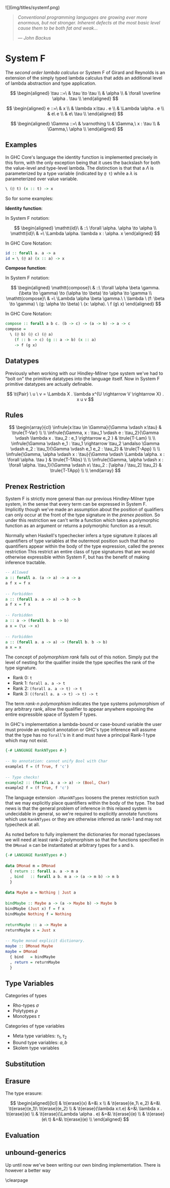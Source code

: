 <div class="pagetitle">
![](img/titles/systemf.png)
</div>

<p class="halfbreak">
</p>

> *Conventional programming languages are growing ever more enormous, but not
> stronger. Inherent defects at the most basic level cause them to be both fat
> and weak...*
> 
> <cite>— John Backus</cite>

<p class="halfbreak">
</p>

System F
========

The *second order lambda calculus* or System F of Girard and Reynolds is an
extension of the simply typed lambda calculus that adds an additional level of
lambda abstraction and type application.

$$
\begin{aligned}
\tau ::=\ & \tau \to \tau \\
          & \alpha \\
          & \forall \overline \alpha . \tau  \\
\end{aligned}
$$

$$
\begin{aligned}
e ::=\ & x \\
       & \lambda x:\tau . e \\
       & \Lambda \alpha . e \\
       & e\ e \\
       & e\ \tau \\
\end{aligned}
$$

$$
\begin{aligned}
\Gamma ::=\ & \varnothing \\
            & \Gamma,\  x : \tau  \\
            & \Gamma,\  \alpha  \\
\end{aligned}
$$

Examples
--------

In GHC Core's language the identity function is implemented precisely in this
form, with the only exception being that it uses the backslash for both the
value-level and type-level lambda. The distinction is that that a $\Lambda$ is
parameterized by a type variable (indicated by ``@ t``) while a $\lambda$ is
parameterized over value variable.

```haskell
\ (@ t) (x :: t) -> x
```

So for some examples:

**Identity function**:

In System F notation:

$$
\begin{aligned}
\mathtt{id}\ & ::\ \forall \alpha. \alpha \to \alpha \\
\mathtt{id}\ & =\ \Lambda \alpha. \lambda x : \alpha. x
\end{aligned}
$$

In GHC Core Notation:

```haskell
id :: forall a. a -> a
id = \ (@ a) (x :: a) -> x
```

**Compose function**:

In System F notation:

$$
\begin{aligned}
\mathtt{compose}\ & ::\ \forall \alpha \beta \gamma. (\beta \to \gamma) \to (\alpha \to \beta) \to \alpha \to \gamma \\
\mathtt{compose}\ & =\ 
  \Lambda \alpha \beta \gamma.\
  \ \lambda \ (f: \beta \to \gamma)
          \ (g: \alpha \to \beta)
          \ (x: \alpha).
          \ f (g\ x)
\end{aligned}
$$

In GHC Core Notation:

```haskell
compose :: forall a b c. (b -> c) -> (a -> b) -> a -> c
compose = 
  \ (@ b) (@ c) (@ a)
    (f :: b -> c) (g :: a -> b) (x :: a)
    -> f (g x)
```

Datatypes
---------

Previously when working with our Hindley-Milner type system we've had to "bolt
on" the primitive datatypes into the language itself. Now in System F primitive
datatypes are actually definable.

$$ \t{Pair} \ u \ v = \Lambda X . \lambda x^{U \rightarrow V \rightarrow X} . x u v $$

Rules
-----

$$
\begin{array}{cl}
 \infrule{x:\tau \in \Gamma}{\Gamma \vdash x:\tau} & \trule{T-Var} \\ \\
 \infrule{\Gamma, x : \tau_1 \vdash e : \tau_2}{\Gamma \vdash \lambda x . \tau_2 : e_1 \rightarrow e_2 } & \trule{T-Lam} \\ \\
 \infrule{\Gamma \vdash e_1 : \tau_1 \rightarrow \tau_2 \andalso \Gamma \vdash e_2 : \tau_1}{\Gamma \vdash e_1 e_2 : \tau_2} & \trule{T-App} \\ \\
 \infrule{\Gamma, \alpha \vdash x : \tau}{\Gamma \vdash \Lambda \alpha. x : \forall \alpha. \tau } & \trule{T-TAbs} \\ \\
 \infrule{\Gamma, \alpha \vdash x : \forall \alpha. \tau_1}{\Gamma \vdash x\ \tau_2 : [\alpha / \tau_2] \tau_2} & \trule{T-TApp} \\ \\
\end{array}
$$


Prenex Restriction
------------------

System F is strictly more general than our previous Hindley-Milner type system,
in the sense that every term can be expressed in System F. Implicitly though
we've made an assumption about the position of qualifiers can only occur at the
front of the type signature in the *prenex position*.  So under this restriction
we can't write a function which takes a polymorphic function as an argument or
returns a polymorphic function as a result. 

Normally when Haskell's typechecker infers a type signature it places all
quantifiers of type variables at the outermost position such that that no
quantifiers appear within the body of the type expression, called the prenex
restriction This restrict an entire class of type signatures that are would
otherwise expressible within System F, but has the benefit of making inference
tractable.

```haskell
-- Allowed
a :: forall a. (a -> a) -> a -> a
a f x = f x

-- Forbidden
a :: (forall a. a -> a) -> b -> b
a f x = f x

-- Forbidden
a :: a -> (forall b. b -> b)
a x = (\x -> x)

-- Forbidden
a :: (forall a. a -> a) -> (forall b. b -> b)
a x = x
```

The concept of *polymorphism rank* falls out of this notion. Simply put the
level of nesting for the qualifier inside the type specifies the rank of the
type signature.

* Rank 0: ``t``
* Rank 1: ``forall a. a -> t``
* Rank 2: ``(forall a. a -> t) -> t``
* Rank 3: ``((forall a. a -> t) -> t) -> t``

The term *rank-n polymorphism* indicates the type systems polymorphism of any
arbitrary rank, allow the qualifier to appear anywhere exposing the entire
expressible space of System F types.

In GHC's implementation a lambda-bound or case-bound variable the user must
provide an explicit annotation or GHC's type inference will assume that the type
has no ``forall``'s in it and must have a principal Rank-1 type which may not
exist.

```haskell
{-# LANGUAGE RankNTypes #-}

-- No annotation: cannot unify Bool with Char
example1 f = (f True, f 'c')

-- Type checks!
example2 :: (forall a. a -> a) -> (Bool, Char)
example2 f = (f True, f 'c')
```

The language extension ``-XRankNTypes`` loosens the prenex restriction such that
we may explicitly place quantifiers within the body of the type. The bad news is
that the general problem of inference in this relaxed system is undecidable in
general, so we're required to explicitly annotate functions which use
``RankNTypes`` or they are otherwise inferred as rank-1 and may not typecheck at
all.

As noted before to fully implement the dictionaries for monad typeclasses we
will need at least rank-2 polymorphism so that the functions specified in the
``DMonad m`` can be instantiated at arbitrary types for ``a`` and ``b``.

```haskell
{-# LANGUAGE RankNTypes #-}

data DMonad m = DMonad
  { return :: forall a. a -> m a
  , bind   :: forall a b. m a -> (a -> m b) -> m b
  }

data Maybe a = Nothing | Just a

bindMaybe :: Maybe a -> (a -> Maybe b) -> Maybe b
bindMaybe (Just x) f = f x
bindMaybe Nothing f = Nothing

returnMaybe :: a -> Maybe a
returnMaybe x = Just x

-- Maybe monad explicit dictionary.
maybe :: DMonad Maybe
maybe = DMonad
  { bind   = bindMaybe
  , return = returnMaybe
  }
```

Type Variables
--------------

Categories of types

* Rho-types $\sigma$
* Polytypes $\rho$
* Monotypes $\tau$

Categories of type variables

* Meta type variables: $\tau_1, \tau_2$
* Bound type variables: $a, b$
* Skolem type variables

Substitution
------------

Erasure
-------

The type erasure:

$$
\begin{aligned}[lcl]
& \t{erase}(x)      &=&\ x \\
& \t{erase}(e_1\ e_2)  &=&\ \t{erase}(e_1)\ \t{erase}(e_2) \\
& \t{erase}(\lambda x:t.e) &=&\ \lambda x . \t{erase}(e) \\
& \t{erase}(\Lambda \alpha . e) &=&\ \t{erase}(e) \\
& \t{erase}(e\ t)    &=&\ \t{erase}(e) \\
\end{aligned}
$$

Evaluation
----------

unbound-generics
----------------

Up until now we've been writing our own binding implementation. There is however
a better way

\clearpage
